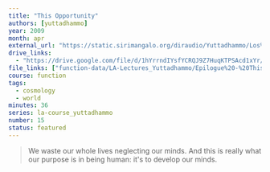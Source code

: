 ```yaml
---
title: "This Opportunity"
authors: [yuttadhammo]
year: 2009
month: apr
external_url: "https://static.sirimangalo.org/diraudio/Yuttadhammo/Los%20Angeles%20Course/090425_ThisOpportunity.mp3"
drive_links:
  - "https://drive.google.com/file/d/1hYrrndIYsfYCRQJ9Z7HuqKTPSAcd1xYr/view?usp=share_link"
file_links: ["function-data/LA-Lectures_Yuttadhammo/Epilogue%20-%20This%20Opportunity%20(2009-04-25).mp3"]
course: function
tags:
  - cosmology
  - world
minutes: 36
series: la-course_yuttadhammo
number: 15
status: featured
---
```


> We waste our whole lives neglecting our minds. And this is really what our purpose is in being human: it's to develop our minds.

